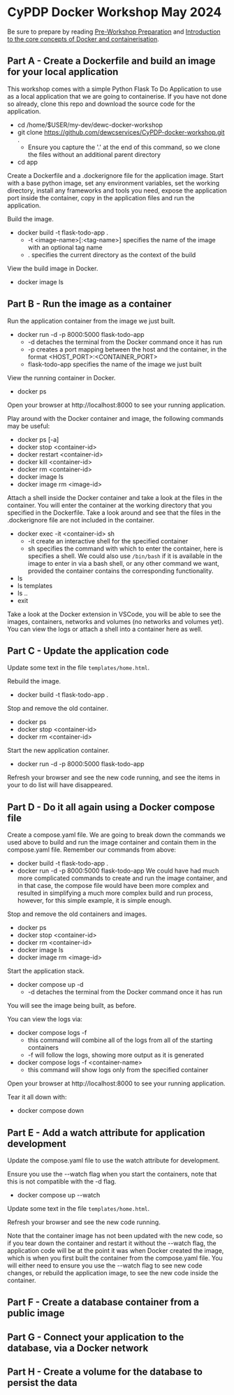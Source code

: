 # CyPDP Docker Workshop May 2024

Be sure to prepare by reading [Pre-Workshop Preparation](./Pre-Workshop%20Preparation.md) and [Introduction to the core concepts of Docker and containerisation](./Introduction%20to%20the%20core%20concepts%20of%20Docker%20and%20containerisation.md).

## Part A - Create a Dockerfile and build an image for your local application

This workshop comes with a simple Python Flask To Do Application to use as a local application that we are going to containerise. If you have not done so already, clone this repo and download the source code for the application.
- cd /home/$USER/my-dev/dewc-docker-workshop
- git clone https://github.com/dewcservices/CyPDP-docker-workshop.git .
    - Ensure you capture the '.' at the end of this command, so we clone the files without an additional parent directory
- cd app

Create a Dockerfile and a .dockerignore file for the application image. Start with a base python image, set any environment variables, set the working directory, install any frameworks and tools you need, expose the application port inside the container, copy in the application files and run the application.

Build the image.
- docker build -t flask-todo-app .
    - -t \<image-name\>[:\<tag-name\>] specifies the name of the image with an optional tag name
    - . specifies the current directory as the context of the build

View the build image in Docker.
- docker image ls

## Part B - Run the image as a container

Run the application container from the image we just built.
- docker run -d -p 8000:5000 flask-todo-app
    - -d detaches the terminal from the Docker command once it has run
    - -p creates a port mapping between the host and the container, in the format \<HOST_PORT\>:\<CONTAINER_PORT\>
    - flask-todo-app specifies the name of the image we just built

View the running container in Docker.
- docker ps

Open your browser at http://localhost:8000 to see your running application.

Play around with the Docker container and image, the following commands may be useful:
- docker ps [-a]
- docker stop \<container-id\>
- docker restart \<container-id\>
- docker kill \<container-id\>
- docker rm \<container-id\>
- docker image ls
- docker image rm \<image-id\>

Attach a shell inside the Docker container and take a look at the files in the container. You will enter the container at the working directory that you specified in the Dockerfile. Take a look around and see that the files in the .dockerignore file are not included in the container.
- docker exec -it \<container-id\> sh
    - -it create an interactive shell for the specified container
    - sh specifies the command with which to enter the container, here is specifies a shell. We could also use `/bin/bash` if it is available in the image to enter in via a bash shell, or any other command we want, provided the container contains the corresponding functionality.
- ls
- ls templates
- ls ..
- exit

Take a look at the Docker extension in VSCode, you will be able to see the images, containers, networks and volumes (no networks and volumes yet). You can view the logs or attach a shell into a container here as well.

## Part C - Update the application code

Update some text in the file `templates/home.html`.

Rebuild the image.
- docker build -t flask-todo-app .

Stop and remove the old container.
- docker ps
- docker stop \<container-id\>
- docker rm \<container-id\>

Start the new application container.
- docker run -d -p 8000:5000 flask-todo-app

Refresh your browser and see the new code running, and see the items in your to do list will have disappeared.

## Part D - Do it all again using a Docker compose file

Create a compose.yaml file. We are going to break down the commands we used above to build and run the image container and contain them in the compose.yaml file. Remember our commands from above:
- docker build -t flask-todo-app .
- docker run -d -p 8000:5000 flask-todo-app
We could have had much more complicated commands to create and run the image container, and in that case, the compose file would have been more complex and resulted in simplifying a much more complex  build and run process, however, for this simple example, it is simple enough.

Stop and remove the old containers and images.
- docker ps
- docker stop \<container-id\>
- docker rm \<container-id\>
- docker image ls
- docker image rm \<image-id\>

Start the application stack.
- docker compose up -d
    - -d detaches the terminal from the Docker command once it has run

You will see the image being built, as before.

You can view the logs via:
- docker compose logs -f
    - this command will combine all of the logs from all of the starting containers
    - -f will follow the logs, showing more output as it is generated
- docker compose logs -f \<container-name\>
    - this command will show logs only from the specified container

Open your browser at http://localhost:8000 to see your running application.

Tear it all down with:
- docker compose down

## Part E - Add a watch attribute for application development

Update the compose.yaml file to use the watch attribute for development.

Ensure you use the --watch flag when you start the containers, note that this is not compatible with the -d flag.
- docker compose up --watch

Update some text in the file `templates/home.html`. 

Refresh your browser and see the new code running.

Note that the container image has not been updated with the new code, so if you tear down the container and restart it without the --watch flag, the application code will be at the point it was when Docker created the image, which is when you first built the container from the compose.yaml file. You will either need to ensure you use the --watch flag to see new code changes, or rebuild the application image, to see the new code inside the container.

## Part F - Create a database container from a public image



## Part G - Connect your application to the database, via a Docker network

## Part H - Create a volume for the database to persist the data
